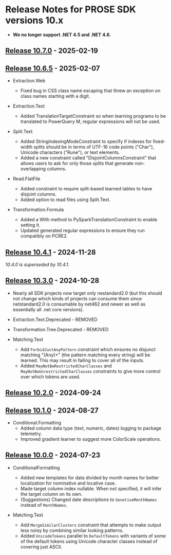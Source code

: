 # Release Notes for PROSE SDK versions 10.x

- **We no longer support .NET 4.5 and .NET 4.6.**

## [Release 10.7.0](https://www.nuget.org/packages/Microsoft.ProgramSynthesis/10.7.0) - 2025-02-19

## [Release 10.6.5](https://www.nuget.org/packages/Microsoft.ProgramSynthesis/10.6.5) - 2025-02-07
- Extraction.Web
  - Fixed bug in CSS class name escaping that threw an exception on class names starting with a digit.

- Extraction.Text
  - Added TranslationTargetConstraint so when learning programs to be translated to PowerQuery M, regular expressions
    will not be used.

- Split.Text
  - Added StringIndexingModeConstraint to specify if indexes for fixed-width splits should be in terms of UTF-16 code
    points ("Char"), Unicode characters ("Rune"), or text elements.
  - Added a new constraint called "DisjointColumnsConstraint" that allows users to ask for only those splits that
    generate non-overlapping columns.

- Read.FlatFile
  - Added constraint to require split-based learned tables to have disjoint columns.
  - Added option to read files using Split.Text.

- Transformation.Formula
  - Added a With method to PySparkTranslationConstraint to enable setting it.
  - Updated generated regular expressions to ensure they run compatibly on PCRE2.

## [Release 10.4.1](https://www.nuget.org/packages/Microsoft.ProgramSynthesis/10.4.1) - 2024-11-28
*10.4.0 is superseded by 10.4.1.*

## [Release 10.3.0](https://www.nuget.org/packages/Microsoft.ProgramSynthesis/10.3.0) - 2024-10-28
- Nearly all SDK projects now target only nestandard2.0 (but this should not change which kinds of projects can consume
  them since netstandard2.0 is consumable by net462 and newer as well as essentially all .net core versions).

- Extraction.Text.Deprecated - REMOVED

- Transformation.Tree.Deprecated - REMOVED

- Matching.Text
  - Add `ForbidJustAnyPattern` constraint which ensures no disjunct matching "[Any]+" (the pattern matching every
    string) will be learned. This may result in failing to cover all of the inputs. 
  - Added `MayNotBeRestrictedCharClasses` and `MayNotBeUnrestrictedCharClasses` constraints to give more control over
    which tokens are used. 

## [Release 10.2.0](https://www.nuget.org/packages/Microsoft.ProgramSynthesis/10.2.0) - 2024-09-24

## [Release 10.1.0](https://www.nuget.org/packages/Microsoft.ProgramSynthesis/10.1.0) - 2024-08-27
- Conditional.Formatting
  - Added column data type (text, numeric, dates) logging to package telemetry.
  - Improved gradient learner to suggest more ColorScale operations.

## [Release 10.0.0](https://www.nuget.org/packages/Microsoft.ProgramSynthesis/10.0.0) - 2024-07-23
- ConditionalFormatting
  - Added new templates for data divided by month names for better localization for nominative and locative case.
  - Made target column index nullable. When not specified, it will infer the target column on its own.
  - (Suggestions) Changed date descriptions to `GenetiveMonthNames` instead of `MonthNames`.

- Matching.Text
  - Add `MergeSimilarClusters` constraint that attempts to make output less noisy by combining similar looking patterns.
  - Added `UnicodeTokens` parallel to `DefaultTokens` with variants of some of the default tokens using Unicode
    character classes instead of covering just ASCII. 
